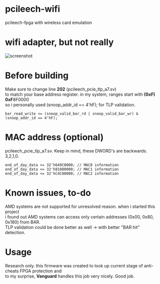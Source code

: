 # pcileech-wifi
pcileech-fpga with wireless card emulation

# wifi adapter, but not really
![screenshot](https://i.imgur.com/Ri9IEXb.png)

# Before building
Make sure to change line **202** (pcileech_pcie_tlp_a7.sv)  
to match your base address register. in my system, ranges start with **(0xF)** **0xF**8F0000  
so i personally used (snoop_addr_id == 4'hF); for TLP validation.

```
bar_read_write <= (snoop_valid_bar_rd | snoop_valid_bar_wr) & (snoop_addr_id == 4'hF);
```

# MAC address (optional)
pcileech_pcie_tlp_a7.sv. Keep in mind, these DWORD's are backwards. 3,2,1,0.
```
end_of_day_data <= 32'h649C0000; // MAC0 information
end_of_day_data <= 32'h81080000; // MAC1 information
end_of_day_data <= 32'hC4C00000; // MAC2 information
```

# Known issues, to-do
AMD systems are not supported for unresolved reason. when i started this project  
i found out AMD systems can access only certain addresses (0x00, 0x80, 0x180) from BAR.  
TLP validation could be done better as well -> with better "BAR hit" detection.  

# Usage
Research only. this firmware was created to look up current stage of anti-cheats FPGA protection and  
to my surprise, **Vanguard** handles this job very nicely. Good job. 
